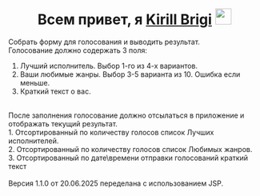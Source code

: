 <h1 align="center">Всем привет, я <a href="https://daniilshat.ru/" target="_blank">Kirill Brigi</a> 
<img src="https://github.com/blackcater/blackcater/raw/main/images/Hi.gif" height="32"/></h1>

Собрать форму для голосования и выводить результат.<br>
Голосование должно содержать 3 поля: <br>
1. Лучший исполнитель. Выбор 1-го из 4-х вариантов.
2. Ваши любимые жанры. Выбор 3-5 варианта из 10. Ошибка если меньше.
3. Краткий текст о вас.
<br>
После заполнения голосование должно отсылаться в приложение и отображать текущий результат.<br>
1. Отсортированный по количеству голосов список Лучших исполнителей.<br>
2. Отсортированный по количеству голосов список Любимых жанров.<br>
3. Отсортированный по дате\времени отправки голосований краткий текст<br>
<br>
Версия 1.1.0 от 20.06.2025 переделана с использованием JSP.
